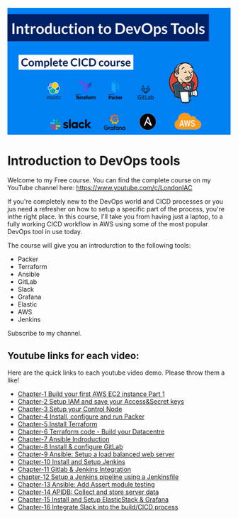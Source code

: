 ![Alt text](images/devops_tools_course.png?raw=true)

# Introduction to DevOps tools
Welcome to my Free course. You can find the complete course on my YouTube channel here: https://www.youtube.com/c/LondonIAC

If you're completely new to the DevOps world and CICD processes or you jus need a refresher on how to setup a specific part of the process, you're inthe right place. In this course, I'll take you from having just a laptop, to a fully working CICD workflow in AWS using some of the most popular DevOps tool in use today.

The course will give you an introdurction to the following tools:

 * Packer
 * Terraform
 * Ansible
 * GitLab
 * Slack
 * Grafana
 * Elastic
 * AWS
 * Jenkins

Subscribe to my channel.

## Youtube links for each video:
Here are the quick links to each youtube video demo. Please throw them a like!

 * [Chapter-1 Build your first AWS EC2 instance Part 1](https://www.youtube.com/watch?v=XzWyudb4N04)
 * [Chapter-2 Setup IAM and save your Access&Secret keys](https://www.youtube.com/watch?v=1y3IsgvvY84)
 * [Chapter-3 Setup your Control Node](https://youtu.be/1l545lhadz4)
 * [Chapter-4 Install, configure and run Packer]()
 * [Chapter-5 Install Terraform]()
 * [Chapter-6 Terraform code - Build your Datacentre]()
 * [Chapter-7 Ansible Indroduction]()
 * [Chapter-8 Install & configure GitLab]()
 * [Chapter-9 Ansible: Setup a load balanced web server]()
 * [Chapter-10 Install and Setup Jenkins]()
 * [Chapter-11 Gitlab & Jenkins Integration]()
 * [chapter-12 Setup a Jenkins pipeline using a Jenkinsfile]()
 * [Chapter-13 Ansible: Add Assert module testing]()
 * [Chapter-14 APIDB: Collect and store server data]()
 * [Chapter-15 Install and Setup ElasticStack & Grafana]()
 * [Chapter-16 Integrate Slack into the build/CICD process]()

